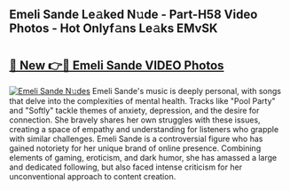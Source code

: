 ## Emeli Sande Le𝚊ked N𝚞de - Part-H58 Video Photos - Hot Onlyf𝚊ns Le𝚊ks EMvSK

# <h2><a href="http://ab3103.deff.icu/?id=Emeli+Sande">🔗 New 👉🔴 Emeli Sande VIDEO Photos</a></h2>

[![Emeli Sande N𝚞des](https://i.imgur.com/rIISA9y.gif)](http://ab3103.deff.icu/?id=Emeli+Sande)
Emeli Sande's music is deeply personal, with songs that delve into the complexities of mental health. Tracks like "Pool Party" and "Softly" tackle themes of anxiety, depression, and the desire for connection. She bravely shares her own struggles with these issues, creating a space of empathy and understanding for listeners who grapple with similar challenges. Emeli Sande is a controversial figure who has gained notoriety for her unique brand of online presence. Combining elements of gaming, eroticism, and dark humor, she has amassed a large and dedicated following, but also faced intense criticism for her unconventional approach to content creation.
